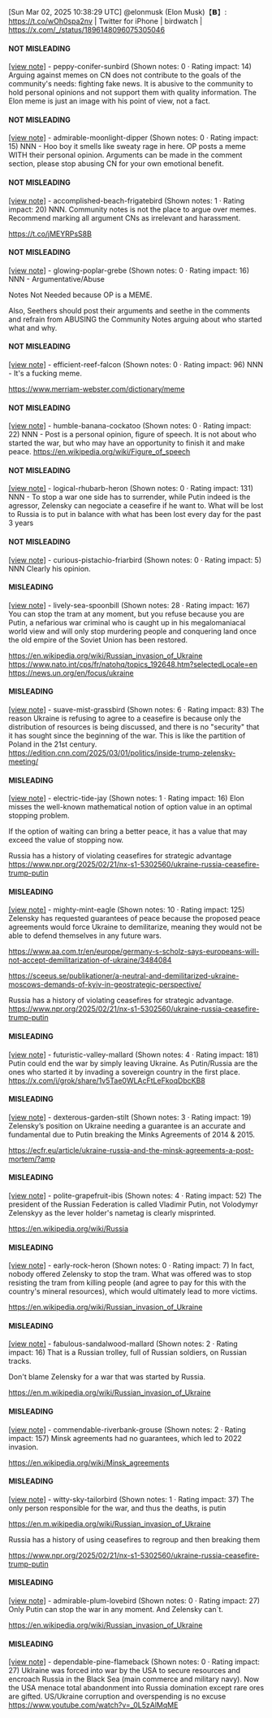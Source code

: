 [Sun Mar 02, 2025 10:38:29 UTC] @elonmusk (Elon Musk)【𝗕】: https://t.co/wOh0spa2nv | Twitter for iPhone | birdwatch | https://x.com/_/status/1896148096075305046

#### NOT MISLEADING

[[view note]](https://x.com/i/birdwatch/n/1896557185834102944) - peppy-conifer-sunbird (Shown notes: 0 · Rating impact: 14)
Arguing against memes on CN does not contribute to the goals of the community's needs: fighting fake news. It is abusive to the community to hold personal opinions and not support them with quality information.
The Elon meme is just an image with his point of view, not a fact.

#### NOT MISLEADING

[[view note]](https://x.com/i/birdwatch/n/1896391848543039997) - admirable-moonlight-dipper (Shown notes: 0 · Rating impact: 15)
NNN - Hoo boy it smells like sweaty rage in here. OP posts a meme WITH their personal opinion. Arguments can be made in the comment section, please stop abusing CN for your own emotional benefit. 

#### NOT MISLEADING

[[view note]](https://x.com/i/birdwatch/n/1896256081120186445) - accomplished-beach-frigatebird (Shown notes: 1 · Rating impact: 20)
NNN. Community notes is not the place to argue over memes. Recommend marking all argument CNs as irrelevant and harassment.

https://t.co/jMEYRPsS8B

#### NOT MISLEADING

[[view note]](https://x.com/i/birdwatch/n/1896240076314841266) - glowing-poplar-grebe (Shown notes: 0 · Rating impact: 16)
NNN - Argumentative/Abuse

Notes Not Needed because OP is a MEME. 

Also, Seethers should post their arguments and seethe in the comments and refrain from ABUSING the Community Notes arguing about who started what and why. 

#### NOT MISLEADING

[[view note]](https://x.com/i/birdwatch/n/1896225213936701466) - efficient-reef-falcon (Shown notes: 0 · Rating impact: 96)
NNN - It's a fucking meme.

https://www.merriam-webster.com/dictionary/meme

#### NOT MISLEADING

[[view note]](https://x.com/i/birdwatch/n/1896189653830479872) - humble-banana-cockatoo (Shown notes: 0 · Rating impact: 22)
NNN - Post is a personal opinion, figure of speech. It is not about who started the war, but who may have an opportunity to finish it and make peace. 
https://en.wikipedia.org/wiki/Figure_of_speech

#### NOT MISLEADING

[[view note]](https://x.com/i/birdwatch/n/1896174275419087162) - logical-rhubarb-heron (Shown notes: 0 · Rating impact: 131)
NNN - To stop a war one side has to surrender, while Putin indeed is the agressor, Zelensky can negociate a ceasefire if he want to. What will be lost to Russia is to put in balance with what has been lost every day for the past 3 years

#### NOT MISLEADING

[[view note]](https://x.com/i/birdwatch/n/1896170460531896604) - curious-pistachio-friarbird (Shown notes: 0 · Rating impact: 5)
NNN Clearly his opinion.

#### MISLEADING

[[view note]](https://x.com/i/birdwatch/n/1896478285120299298) - lively-sea-spoonbill (Shown notes: 28 · Rating impact: 167)
You can stop the tram at any moment, but you refuse because you are Putin, a nefarious war criminal who is caught up in his megalomaniacal world view and will only stop murdering people and conquering land once the old empire of the Soviet Union has been restored.

https://en.wikipedia.org/wiki/Russian_invasion_of_Ukraine
https://www.nato.int/cps/fr/natohq/topics_192648.htm?selectedLocale=en
https://news.un.org/en/focus/ukraine

#### MISLEADING

[[view note]](https://x.com/i/birdwatch/n/1896403929602384174) - suave-mist-grassbird (Shown notes: 6 · Rating impact: 83)
The reason Ukraine is refusing to agree to a ceasefire is because
only the distribution of resources is being discussed,
and there is no "security" that it has sought since the beginning of the war.
This is like the partition of Poland in the 21st century.
https://edition.cnn.com/2025/03/01/politics/inside-trump-zelensky-meeting/

#### MISLEADING

[[view note]](https://x.com/i/birdwatch/n/1896386620355645450) - electric-tide-jay (Shown notes: 1 · Rating impact: 16)
Elon misses the well-known mathematical notion of option value in an optimal stopping problem.

If the option of waiting can bring a better peace, it has a value that may exceed the value of stopping now.

Russia has a history of violating ceasefires for strategic advantage
https://www.npr.org/2025/02/21/nx-s1-5302560/ukraine-russia-ceasefire-trump-putin


#### MISLEADING

[[view note]](https://x.com/i/birdwatch/n/1896258924451701184) - mighty-mint-eagle (Shown notes: 10 · Rating impact: 125)
Zelensky has requested guarantees of peace because the proposed peace agreements would force Ukraine to demilitarize, meaning they would not be able to defend themselves in any future wars.

https://www.aa.com.tr/en/europe/germany-s-scholz-says-europeans-will-not-accept-demilitarization-of-ukraine/3484084

https://sceeus.se/publikationer/a-neutral-and-demilitarized-ukraine-moscows-demands-of-kyiv-in-geostrategic-perspective/

Russia has a history of violating ceasefires for strategic advantage.
https://www.npr.org/2025/02/21/nx-s1-5302560/ukraine-russia-ceasefire-trump-putin

#### MISLEADING

[[view note]](https://x.com/i/birdwatch/n/1896254938411626586) - futuristic-valley-mallard (Shown notes: 4 · Rating impact: 181)
Putin could end the war by simply leaving Ukraine. As Putin/Russia are the ones who started it by invading a sovereign country in the first place.
https://x.com/i/grok/share/1v5Tae0WLAcFtLeFkoqDbcKB8

#### MISLEADING

[[view note]](https://x.com/i/birdwatch/n/1896197730835234870) - dexterous-garden-stilt (Shown notes: 3 · Rating impact: 19)
Zelensky’s position on Ukraine needing a guarantee is an accurate and fundamental due to Putin breaking the Minks Agreements of 2014 & 2015.

https://ecfr.eu/article/ukraine-russia-and-the-minsk-agreements-a-post-mortem/?amp


#### MISLEADING

[[view note]](https://x.com/i/birdwatch/n/1896195928618303973) - polite-grapefruit-ibis (Shown notes: 4 · Rating impact: 52)
The president of the Russian Federation is called Vladimir Putin, not Volodymyr Zelenskyy as the lever holder's nametag is clearly misprinted.

https://en.wikipedia.org/wiki/Russia

#### MISLEADING

[[view note]](https://x.com/i/birdwatch/n/1896193344352420341) - early-rock-heron (Shown notes: 0 · Rating impact: 7)
In fact, nobody offered Zelensky to stop the tram. What was offered was to stop resisting the tram from killing people (and agree to pay for this with the country's mineral resources), which would ultimately lead to more victims.

https://en.wikipedia.org/wiki/Russian_invasion_of_Ukraine

#### MISLEADING

[[view note]](https://x.com/i/birdwatch/n/1896182406790680811) - fabulous-sandalwood-mallard (Shown notes: 2 · Rating impact: 16)
That is a Russian trolley, full of Russian soldiers, on Russian tracks.

Don't blame Zelensky for a war that was started by Russia.

https://en.m.wikipedia.org/wiki/Russian_invasion_of_Ukraine

#### MISLEADING

[[view note]](https://x.com/i/birdwatch/n/1896181913636794396) - commendable-riverbank-grouse (Shown notes: 2 · Rating impact: 157)
Minsk agreements had no guarantees, which led to 2022 invasion.

https://en.wikipedia.org/wiki/Minsk_agreements

#### MISLEADING

[[view note]](https://x.com/i/birdwatch/n/1896181129469739157) - witty-sky-tailorbird (Shown notes: 1 · Rating impact: 37)
The only person responsible for the war, and thus the deaths, is putin

https://en.m.wikipedia.org/wiki/Russian_invasion_of_Ukraine

Russia has a history of using ceasefires to regroup and then breaking them

https://www.npr.org/2025/02/21/nx-s1-5302560/ukraine-russia-ceasefire-trump-putin

#### MISLEADING

[[view note]](https://x.com/i/birdwatch/n/1896167956888895899) - admirable-plum-lovebird (Shown notes: 0 · Rating impact: 27)
Only Putin can stop the war in any moment. And Zelensky can`t. 

https://en.wikipedia.org/wiki/Russian_invasion_of_Ukraine


#### MISLEADING

[[view note]](https://x.com/i/birdwatch/n/1896233154085826991) - dependable-pine-flameback (Shown notes: 0 · Rating impact: 27)
Uklraine was forced into war by the USA to secure resources and encroach Russia in the Black Sea (main commerce and military navy). Now the USA menace total abandonment into Russia domination except rare ores are gifted. US/Ukraine corruption and overspending is no excuse https://www.youtube.com/watch?v=_0L5zAlMqME
